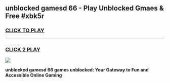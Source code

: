 
## unblocked gamesd 66 - Play Unblocked Gmaes & Free #xbk5r
<h3>
<a href="https://news.freeplayer.one?title=unblocked_gamesd_66&ref=24F">CLICK TO PLAY</a></h3>
<hr>

<h3>
<a href="https://news.freeplayer.one?title=unblocked_gamesd_66&ref=24F">CLICK 2 PLAY</a>
  
</h3>

<a href="https://news.freeplayer.one?title=unblocked_gamesd_66&ref=24F/"><img src="https://clearcache.store/games.png"></a>


**unblocked gamesd 66 games unblocked: Your Gateway to Fun and Accessible Online Gaming**
